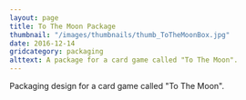 ```yaml
---
layout: page
title: To The Moon Package
thumbnail: "/images/thumbnails/thumb_ToTheMoonBox.jpg"
date: 2016-12-14
gridcategory: packaging
alttext: A package for a card game called "To The Moon".
---
```

Packaging design for a card game called "To The Moon".
